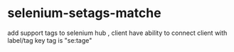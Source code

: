 # selenium-setags-matche
add support tags to selenium hub , client have ability to connect client with label/tag key tag is "se:tage"
